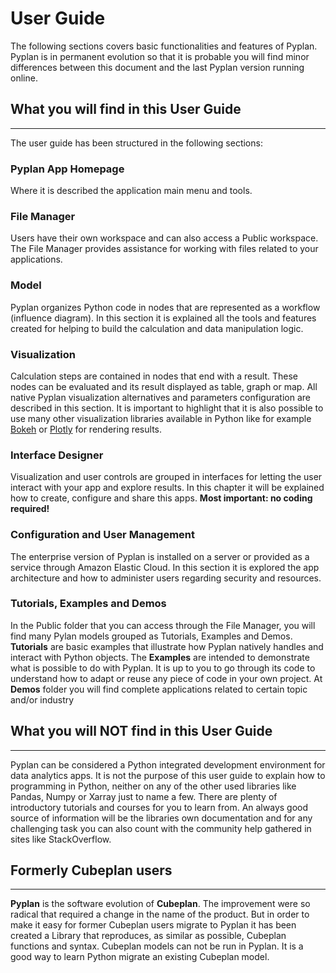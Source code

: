 # **User Guide**
The following sections covers basic functionalities and features of Pyplan.
Pyplan is in permanent evolution so that it is probable you will find minor differences between this document and the last Pyplan version running online.

## **What you will find in this User Guide**
-------------
The user guide has been structured in the following sections:
### Pyplan App Homepage
Where it is described the application main menu and tools.
### File Manager
Users have their own workspace and can also access a Public workspace. The File Manager provides assistance for working with files related to your applications.
### Model
Pyplan organizes Python code in nodes that are represented as a workflow (influence diagram). In this section it is explained all the tools and features created for helping to build the calculation and data manipulation logic.
### Visualization
Calculation steps are contained in nodes that end with a result. These nodes can be evaluated and its result displayed as table, graph or map.
All native Pyplan visualization alternatives and parameters configuration are described in this section. 
It is important to highlight that it is also possible to use many other visualization libraries available in Python like for example [Bokeh](https://bokeh.pydata.org/en/latest/) or [Plotly](https://github.com/plotly/plotly.py) for rendering results.

### Interface Designer
Visualization and user controls are grouped in interfaces for letting the user interact with your app and explore results. In this chapter it will be explained how to create, configure and share this apps. **Most important: no coding required!**

### Configuration and User Management
The enterprise version of Pyplan is installed on a server or provided as a service through Amazon Elastic Cloud. In this section it is explored the app architecture and how to administer users regarding security and resources.

### Tutorials, Examples and Demos
In the Public folder that you can access through the File Manager, you will find many Pylan models grouped as Tutorials, Examples and Demos. 
**Tutorials** are basic examples that illustrate how Pyplan natively handles and interact with Python objects. 
The **Examples** are intended to demonstrate what is possible to do with Pyplan. It is up to you to go through its code to understand how to adapt or reuse any piece of code in your own project.
At **Demos** folder you will find complete applications related to certain topic and/or industry


## **What you will NOT find in this User Guide**
-------------
Pyplan can be considered a Python integrated development environment for data analytics apps. It is not the purpose of this user guide to explain how to programming in Python, neither on any of the other used libraries like Pandas, Numpy or Xarray just to name a few. There are plenty of introductory tutorials and courses for you to learn from. An always good source of information will be the libraries own documentation and for any challenging task you can also count with the community help gathered in sites like StackOverflow.

## **Formerly Cubeplan users**
-------------
**Pyplan** is the software evolution of **Cubeplan**. The improvement were so radical that required a change in the name of the product. But in order to make it easy for former Cubeplan users migrate to Pyplan it has been created a Library that reproduces, as similar as possible, Cubeplan functions and syntax.
Cubeplan models can not be run in Pyplan. It is a good way to learn Python migrate an existing Cubeplan model.
<!--stackedit_data:
eyJoaXN0b3J5IjpbMTQyMDQ2MjIzMSwxMjAwMjY4MTY5LC03ND
U2MzE5NCwtMjE0MzU1NDY4NiwtMjE0MzU1NDY4NiwxMDQ5Njk3
NzY3LDc3MjE1MDUzNCwzOTA5MTMxMzQsMTE5NTc1NTUzMywyMD
Y1NTI2OTk4LC0yNjA1NjgxNTUsMTAxODYyMjk0OCwxNDExNzc0
MjA2LDEzODI1ODI5MTEsLTEyNzM0NzY0NjAsLTE4MDIzMDM1OD
RdfQ==
-->